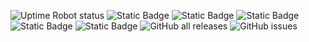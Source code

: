 ![Uptime Robot status](https://img.shields.io/uptimerobot/status/m795276181-ea44caeb6a6db48fdc262ac6?label=website) ![Static Badge](https://img.shields.io/badge/blacklists-60-000000) ![Static Badge](https://img.shields.io/badge/fresh_blacklists-50-000000) ![Static Badge](https://img.shields.io/badge/blacklisted-3425090-cc0000) ![Static Badge](https://img.shields.io/badge/whitelisted-2177-00CC00) ![Static Badge](https://img.shields.io/badge/streaming_blacklist-546-000000) ![GitHub all releases](https://img.shields.io/github/downloads/fabriziosalmi/blacklists/total) ![GitHub issues](https://img.shields.io/github/issues/fabriziosalmi/blacklists)

